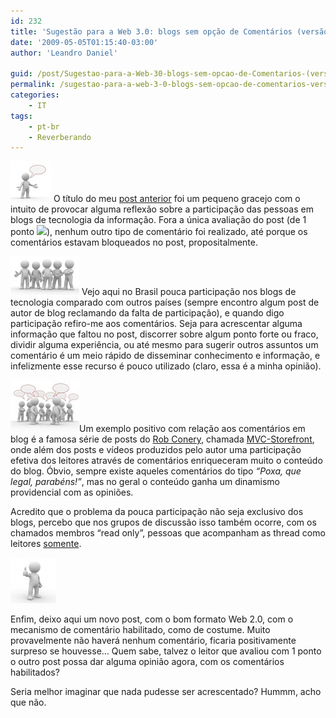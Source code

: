 ```yaml
---
id: 232
title: 'Sugestão para a Web 3.0: blogs sem opção de Comentários (versão Web 2.0)'
date: '2009-05-05T01:15:40-03:00'
author: 'Leandro Daniel'

guid: /post/Sugestao-para-a-Web-30-blogs-sem-opcao-de-Comentarios-(versao-Web-20).aspx
permalink: /sugestao-para-a-web-3-0-blogs-sem-opcao-de-comentarios-versao-web-2-0/
categories:
    - IT
tags:
    - pt-br
    - Reverberando
---
```


[![alone](/assets/pics/WindowsLiveWriter/SugestoparaaWeb3.0blogssemopodeComentr.0/198F5E3D/alone_thumb.jpg "alone")](/assets/pics/WindowsLiveWriter/SugestoparaaWeb3.0blogssemopodeComentr.0/1E05DF04/alone.jpg) O título do meu [post anterior](http://www.leandrodaniel.com/post/Sugestao-para-a-Web-30-blogs-sem-opcao-de-Comentarios) foi um pequeno gracejo com o intuito de provocar alguma reflexão sobre a participação das pessoas em blogs de tecnologia da informação. Fora a única avaliação do post (de 1 ponto ![](http://www.leandrodaniel.com/editors/tiny_mce/plugins/emotions/images/smiley-smile.gif)), nenhum outro tipo de comentário foi realizado, até porque os comentários estavam bloqueados no post, propositalmente.

[![nocomments](/assets/pics/WindowsLiveWriter/SugestoparaaWeb3.0blogssemopodeComentr.0/393E3805/nocomments_thumb.jpg "nocomments")](/assets/pics/WindowsLiveWriter/SugestoparaaWeb3.0blogssemopodeComentr.0/7974517F/nocomments.jpg) Vejo aqui no Brasil pouca participação nos blogs de tecnologia comparado com outros países (sempre encontro algum post de autor de blog reclamando da falta de participação), e quando digo participação refiro-me aos comentários. Seja para acrescentar alguma informação que faltou no post, discorrer sobre algum ponto forte ou fraco, dividir alguma experiência, ou até mesmo para sugerir outros assuntos um comentário é um meio rápido de disseminar conhecimento e informação, e infelizmente esse recurso é pouco utilizado (claro, essa é a minha opinião).

[![comments](/assets/pics/WindowsLiveWriter/SugestoparaaWeb3.0blogssemopodeComentr.0/6248D701/comments_thumb.jpg "comments")](/assets/pics/WindowsLiveWriter/SugestoparaaWeb3.0blogssemopodeComentr.0/3BE6F3B6/comments.jpg)Um exemplo positivo com relação aos comentários em blog é a famosa série de posts do [Rob Conery](http://blog.wekeroad.com/), chamada [MVC-Storefront](http://blog.wekeroad.com/category/mvc-storefront), onde além dos posts e vídeos produzidos pelo autor uma participação efetiva dos leitores através de comentários enriqueceram muito o conteúdo do blog. Óbvio, sempre existe aqueles comentários do tipo *“Poxa, que legal, parabéns!”*, mas no geral o conteúdo ganha um dinamismo providencial com as opiniões.

Acredito que o problema da pouca participação não seja exclusivo dos blogs, percebo que nos grupos de discussão isso também ocorre, com os chamados membros “read only”, pessoas que acompanham as thread como leitores <u>somente</u>.

[![ok](/assets/pics/WindowsLiveWriter/SugestoparaaWeb3.0blogssemopodeComentr.0/76CE267F/ok_thumb.jpg "ok")](/assets/pics/WindowsLiveWriter/SugestoparaaWeb3.0blogssemopodeComentr.0/2212BD87/ok.jpg)

Enfim, deixo aqui um novo post, com o bom formato Web 2.0, com o mecanismo de comentário habilitado, como de costume. Muito provavelmente não haverá nenhum comentário, ficaria positivamente surpreso se houvesse… Quem sabe, talvez o leitor que avaliou com 1 ponto o outro post possa dar alguma opinião agora, com os comentários habilitados?

Seria melhor imaginar que nada pudesse ser acrescentado? Hummm, acho que não.
